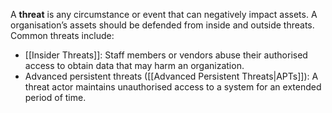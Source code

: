 
A **threat** is any circumstance or event that can negatively impact assets. A organisation’s assets  should be defended from inside and outside threats. Common threats include:

- [[Insider Threats]]: Staff members or vendors abuse their authorised access to obtain data that may harm an organization.
- Advanced persistent threats ([[Advanced Persistent Threats|APTs]]): A threat actor maintains unauthorised access to a system for an extended period of time.